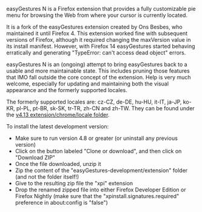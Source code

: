 easyGestures N is a Firefox extension that provides a fully customizable pie menu for browsing the Web from where your cursor is currently located.

It is a fork of the easyGestures extension created by Ons Besbes, who maintained it until Firefox 4. This extension worked fine with subsequent versions of Firefox, although it required changing the maxVersion value in its install manifest. However, with Firefox 14 easyGestures started behaving erratically and generating "TypeError: can't access dead object" errors.

easyGestures N is an (ongoing) attempt to bring easyGestures back to a usable and more maintainable state. This includes pruning those features that IMO fall outside the core concept of the extension. Help is very much welcome, especially for updating and maintaining both the visual appearance and the formerly supported locales.

The formerly supported locales are: cz-CZ, de-DE, hu-HU, it-IT, ja-JP, ko-KR, pl-PL, pt-BR, sk-SK, tr-TR, zh-CN and zh-TW. They can be found under the [v4.13 extension/chrome/locale folder](https://github.com/ngdeleito/easyGestures/tree/v4.13/extension/chrome/locale).

To install the latest development version:

  - Make sure to run version 4.8 or greater (or uninstall any previous version)
  - Click on the button labeled "Clone or download", and then click on "Download ZIP"
  - Once the file downloaded, unzip it
  - Zip the content of the "easyGestures-development/extension" folder (and not the folder itself!)
  - Give to the resulting zip file the "xpi" extension
  - Drop the renamed zipped file into either Firefox Developer Edition or Firefox Nightly (make sure that the "xpinstall.signatures.required" preference in about:config is "false")
